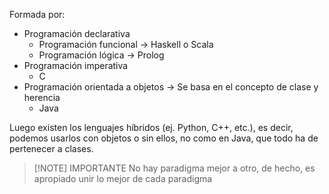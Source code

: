 Formada por:

- Programación declarativa
	- Programación funcional -> Haskell o Scala
	- Programación lógica -> Prolog
- Programación imperativa
	- C
- Programación orientada a objetos -> Se basa en el concepto de clase y herencia
	- Java

Luego existen los lenguajes híbridos (ej. Python, C++, etc.), es decir, podemos usarlos con objetos o sin ellos, no como en Java, que todo ha de pertenecer a clases. 


> [!NOTE] IMPORTANTE
> No hay paradigma mejor a otro, de hecho, es apropiado unir lo mejor de cada paradigma


